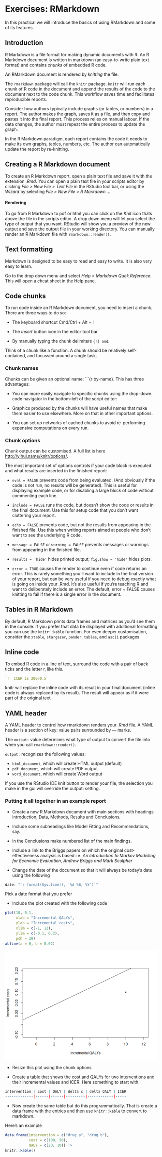 # Exercises: RMarkdown

In this practical we will introduce the basics of using RMarkdown and
some of its features.

## Introduction

R Markdown is a file format for making dynamic documents with R. An R
Markdown document is written in markdown (an easy-to-write plain text
format) and contains *chunks* of embedded R code.

An RMarkdown document is rendered by *knitting* the file.

The `rmarkdown` package will call the `knitr` package. `knitr` will run
each chunk of R code in the document and append the results of the code
to the document next to the code chunk. This workflow saves time and
facilitates reproducible reports.

Consider how authors typically include graphs (or tables, or numbers) in
a report. The author makes the graph, saves it as a file, and then copy
and pastes it into the final report. This process relies on manual
labour. If the data changes, the author must repeat the entire process
to update the graph.

In the R Markdown paradigm, each report contains the code it needs to
make its own graphs, tables, numbers, etc. The author can automatically
update the report by re-knitting.

## Creating a R Markdown document

To create an R Markdown report, open a plain text file and save it with
the extension *.Rmd*. You can open a plain text file in your scripts
editor by clicking *File \> New File \> Text File* in the RStudio tool
bar, or using the *Wizard* by selecting *File \> New File \> R Markdown
…*

#### Rendering

To go from R Markdown to pdf or html you can click on the *Knit* icon
thats above the file in the scripts editor. A drop down menu will let
you select the type of output that you want. RStudio will show you a
preview of the new output and save the output file in your working
directory. You can manually render an R Markdown file with
`rmarkdown::render()`.

## Text formatting

Markdown is designed to be easy to read and easy to write. It is also
very easy to learn.

Go to the drop down menu and select *Help \> Markdown Quck Reference*.
This will open a cheat sheet in the Help pane.

## Code chunks

To run code inside an R Markdown document, you need to insert a chunk.
There are three ways to do so:

-   The keyboard shortcut Cmd/Ctrl + Alt + I

-   The *Insert* button icon in the editor tool bar

-   By manually typing the chunk delimiters `{r} and`.

Think of a chunk like a function. A chunk should be relatively
self-contained, and focussed around a single task.

### Chunk names

Chunks can be given an optional name: \`\`\`{r by-name}. This has three
advantages:

-   You can more easily navigate to specific chunks using the drop-down
    code navigator in the bottom-left of the script editor:

-   Graphics produced by the chunks will have useful names that make
    them easier to use elsewhere. More on that in other important
    options.

-   You can set up networks of cached chunks to avoid re-performing
    expensive computations on every run.

### Chunk options

Chunk output can be customised. A full list is here
<http://yihui.name/knitr/options/>.

The most important set of options controls if your code block is
executed and what results are inserted in the finished report:

-   `eval = FALSE` prevents code from being evaluated. (And obviously if
    the code is not run, no results will be generated). This is useful
    for displaying example code, or for disabling a large block of code
    without commenting each line.

-   `include = FALSE` runs the code, but doesn’t show the code or
    results in the final document. Use this for setup code that you
    don’t want cluttering your report.

-   `echo = FALSE` prevents code, but not the results from appearing in
    the finished file. Use this when writing reports aimed at people who
    don’t want to see the underlying R code.

-   `message = FALSE` or `warning = FALSE` prevents messages or warnings
    from appearing in the finished file.

-   `results = 'hide'` hides printed output; `fig.show = 'hide'` hides
    plots.

-   `error = TRUE` causes the render to continue even if code returns an
    error. This is rarely something you’ll want to include in the final
    version of your report, but can be very useful if you need to debug
    exactly what is going on inside your .Rmd. It’s also useful if
    you’re teaching R and want to deliberately include an error. The
    default, error = FALSE causes knitting to fail if there is a single
    error in the document.

## Tables in R Markdown

By default, R Markdown prints data frames and matrices as you’d see them
in the console. If you prefer that data be displayed with additional
formatting you can use the `knitr::kable` function. For even deeper
customisation, consider the `xtable`, `stargazer`, `pander`, `tables`,
and `ascii` packages

## Inline code

To embed R code in a line of text, surround the code with a pair of back
ticks and the letter r, like this.

``` r
`r  ICER is 200/0.5`
```

knitr will replace the inline code with its result in your final
document (inline code is always replaced by its result). The result will
appear as if it were part of the original text

## YAML header

A YAML header to control how rmarkdown renders your *.Rmd* file. A YAML
header is a section of key: value pairs surrounded by — marks.

The `output:` value determines what type of output to convert the file
into when you call `rmarkdown::render()`.

`output:` recognizes the following values:

-   `html_document`, which will create HTML output (default)
-   `pdf_document`, which will create PDF output
-   `word_document`, which will create Word output

If you use the RStudio IDE knit button to render your file, the
selection you make in the gui will override the output: setting.

### Putting it all together in an example report

-   Create a new R Markdown document with main sections with headings
    Introduction, Data, Methods, Results and Conclusions.

-   Include some subheadings like Model Fitting and Recommendations,
    say.

-   In the Conclusions make numbered list of the main findings.

-   Include a link to the Briggs papers on which the original
    cost-effectiveness analysis is based i.e. *An Introduction to Markov
    Modelling for Economic Evaluation, Andrew Briggs and Mark Sculpher*

-   Change the date of the document so that it will always be today’s
    date using the following

``` r
date: "`r format(Sys.time(), '%d %B, %Y')`"
```

Pick a date format that you prefer

-   Include the plot created with the following code

``` r
plot(10, 0.1,
     xlab = "Incremental QALYs",
     ylab = "Incremental costs",
     xlim = c(-1, 12),
     ylim = c(-0.1, 0.2),
     pch = 20)
abline(a = 0, b = 0.02)
```

![](literate-programming-exercises_files/figure-markdown_github/ceplane-1.png)

-   Resize this plot using the chunk options

-   Create a table that shows the cost and QALYs for two interventions
    and their incremental values and ICER. Here something to start with.

``` r
intervention | cost | QALY | delta c | delta QALY | ICER
-------------|------|------|---------|------------|-----
```

-   Now create the same table but do this programmatically. That is
    create a data frame with the entries and then use `knitr::kable` to
    convert to markdown.

Here’s an example

``` r
data.frame(intervention = c("drug a", "drug b"),
           cost = c(100, 50),
           QALY = c(20, 10)) |> 
knitr::kable()
```
